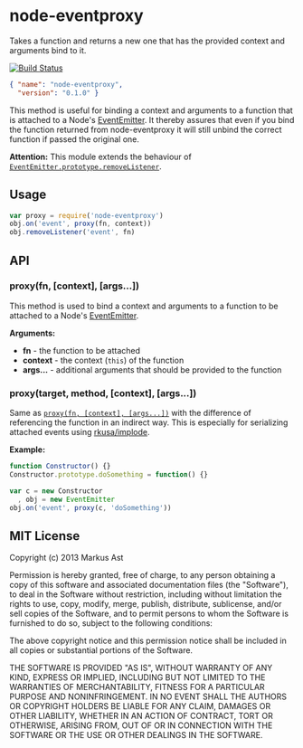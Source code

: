 # node-eventproxy

Takes a function and returns a new one that has the provided context and arguments bind to it.

[![Build Status](https://secure.travis-ci.org/rkusa/node-eventproxy.png)](http://travis-ci.org/rkusa/node-eventproxy)

```json
{ "name": "node-eventproxy",
  "version": "0.1.0" }
```

This method is useful for binding a context and arguments to a function that is attached to a Node's [EventEmitter](http://nodejs.org/api/events.html#events_class_events_eventemitter). It thereby assures that even if you bind the function returned from node-eventproxy it will still unbind the correct function if passed the original one.

**Attention:** This module extends the behaviour of [`EventEmitter.prototype.removeListener`](http://nodejs.org/api/events.html#events_emitter_removelistener_event_listener).

## Usage

```js
var proxy = require('node-eventproxy')
obj.on('event', proxy(fn, context))
obj.removeListener('event', fn)
```

## API

### proxy(fn, [context], [args...])

This method is used to bind a context and arguments to a function to be attached to a Node's [EventEmitter](http://nodejs.org/api/events.html#events_class_events_eventemitter).

**Arguments:**

* **fn** - the function to be attached
* **context** - the context (`this`) of the function
* **args...** - additional arguments that should be provided to the function

### proxy(target, method, [context], [args...])

Same as [`proxy(fn, [context], [args...])`](#proxyfn-context-args) with the difference of referencing the function in an indirect way. This is especially for serializing attached events using [rkusa/implode](https://github.com/rkusa/implode).

**Example:**

```js
function Constructor() {}
Constructor.prototype.doSomething = function() {}

var c = new Constructor
  , obj = new EventEmitter
obj.on('event', proxy(c, 'doSomething'))
```

## MIT License
Copyright (c) 2013 Markus Ast

Permission is hereby granted, free of charge, to any person obtaining a copy of this software and associated documentation files (the "Software"), to deal in the Software without restriction, including without limitation the rights to use, copy, modify, merge, publish, distribute, sublicense, and/or sell copies of the Software, and to permit persons to whom the Software is furnished to do so, subject to the following conditions:

The above copyright notice and this permission notice shall be included in all copies or substantial portions of the Software.

THE SOFTWARE IS PROVIDED "AS IS", WITHOUT WARRANTY OF ANY KIND, EXPRESS OR IMPLIED, INCLUDING BUT NOT LIMITED TO THE WARRANTIES OF MERCHANTABILITY, FITNESS FOR A PARTICULAR PURPOSE AND NONINFRINGEMENT. IN NO EVENT SHALL THE AUTHORS OR COPYRIGHT HOLDERS BE LIABLE FOR ANY CLAIM, DAMAGES OR OTHER LIABILITY, WHETHER IN AN ACTION OF CONTRACT, TORT OR OTHERWISE, ARISING FROM, OUT OF OR IN CONNECTION WITH THE SOFTWARE OR THE USE OR OTHER DEALINGS IN THE SOFTWARE.